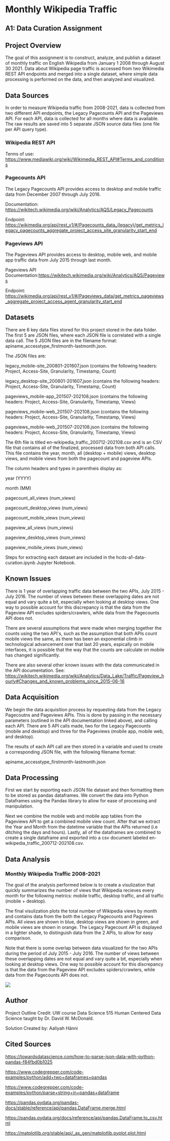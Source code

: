 # Monthly Wikipedia Traffic
## A1: Data Curation Assignment 

## Project Overview
The goal of this assignment is to construct, analyze, and publish a dataset of monthly traffic on English Wikipedia from January 1 2008 through August 30 2021. Data about Wikipedia page traffic is accessed from two Wikimedia REST API endpoints and merged into a single dataset, where simple data processing is performed on the data, and then analyzed and visualized.

## Data Sources
In order to measure Wikipedia traffic from 2008-2021, data is collected from two different API endpoints, the Legacy Pagecounts API and the Pageviews API. For each API, data is collected for all months where data is available. The raw results are saved into 5 separate JSON source data files (one file per API query type).

### Wikipedia REST API

Terms of use: https://www.mediawiki.org/wiki/Wikimedia_REST_API#Terms_and_conditions

### Pagecounts API
The Legacy Pagecounts API provides access to desktop and mobile traffic data from December 2007 through July 2016.

Documentation: https://wikitech.wikimedia.org/wiki/Analytics/AQS/Legacy_Pagecounts

Endpoint: https://wikimedia.org/api/rest_v1/#/Pagecounts_data_(legacy)/get_metrics_legacy_pagecounts_aggregate_project_access_site_granularity_start_end

### Pageviews API
The Pageviews API provides access to desktop, mobile web, and mobile app traffic data from July 2015 through last month.

Pageviews API Documentation:https://wikitech.wikimedia.org/wiki/Analytics/AQS/Pageviews

Endpoint: https://wikimedia.org/api/rest_v1/#/Pageviews_data/get_metrics_pageviews_aggregate_project_access_agent_granularity_start_end

## Datasets
There are 6 key data files stored for this project stored in the data folder. The first 5 are JSON files, where each JSON file is correlated with a single data call. The 5 JSON files are in the filename format: apiname_accesstype_firstmonth-lastmonth.json. 

The JSON files are: 

legacy_mobile-site_200801-201607.json (contains the following headers: Project, Access-Site, Granularity, Timestamp, Count)

legacy_desktop-site_200801-201607.json (contains the following headers: Project, Access-Site, Granularity, Timestamp, Count)

pageviews_mobile-app_201507-202108.json (contains the following headers: Project, Access-Site, Granularity, Timestamp, Views)

pageviews_mobile-web_201507-202108.json (contains the following headers: Project, Access-Site, Granularity, Timestamp, Views)

pageviews_mobile-web_201507-202108.json (contains the following headers: Project, Access-Site, Granularity, Timestamp, Views)


The 6th file is titled en-wikipedia_traffic_200712-202108.csv and is an CSV file that contains all of the finalized, processed data from both API calls. This file contains the year, month, all (desktop + mobile) views, desktop views, and mobile views from both the pagecount and pageview APIs. 

The column headers and types in parentheis display as:

year (YYYY)

month (MM)

pagecount_all_views (num_views)

pagecount_desktop_views (num_views)

pagecount_mobile_views (num_views)

pageview_all_views (num_views)

pageview_desktop_views (num_views)

pageview_mobile_views (num_views)

Steps for extracting each dataset are included in the hcds-a1-data-curation.ipynb Jupyter Notebook.

## Known Issues
There is 1 year of overlapping traffic data between the two APIs, July 2015 - July 2016. The number of views between these overlapping dates are not equal and vary quite a bit, especially when looking at desktop views. One way to possible account for this discrepancy is that the data from the Pageview API excludes spiders/crawlers, while data from the Pagecounts API does not.

There are several assumptions that were made when merging together the counts using the two API's, such as the assumption that both APIs count mobile views the same, as there has been an exponential climb in technological advancement over that last 20 years, espically on mobile interfaces, it is possible that the way that the counts are calculate on mobile has changed significantly. 

There are also several other known issues with the data communicated in the API documentation. See: https://wikitech.wikimedia.org/wiki/Analytics/Data_Lake/Traffic/Pageview_hourly#Changes_and_known_problems_since_2015-06-16

## Data Acquisition
We begin the data acquisition process by requesting data from the Legacy Pagecoutns and Pageviews APIs. This is done by passing in the necessary parameters (outlined in the API documentation linked above), and calling each API. There are 5 API calls made, two for the Legacy Pagecounts (mobile and desktop) and three for the Pageviews (mobile app, mobile web, and desktop).

The results of each API call are then stored in a variable and used to create a corresponding JSON file, with the following filename format:

apiname_accesstype_firstmonth-lastmonth.json

## Data Processing
First we start by exporting each JSON file dataset and then formatting them to be stored as pandas dataframes. We convert the data into Python Dataframes using the Pandas library to allow for ease of processing and manipulation.

Next we combine the mobile web and mobile app tables from the Pageviews API to get a combined mobile view count. After that we extract the Year and Month from the datetime variable that the APIs returned (i.e ditching the days and hours). Lastly, all of the dataframes are combined to create a single dataframe and exported into a csv document labeled en-wikipedia_traffic_200712-202108.csv.

## Data Analysis
### Monthly Wikipedia Traffic 2008-2021

The goal of the analysis performed below is to create a visulization that quickly summarizes the number of views that Wikipedia recieves every month for the following metrics: mobile traffic, desktop traffic, and all traffic (mobile + desktop).

The final visulization plots the total number of Wikipedia views by month and contains data from the both the Legacy Pagecounts and Pagviews APIs. All views are shown in blue, desktop views are shown in green, and mobile views are shown in orange. The Legacy Pagecount API is displayed in a lighter shade, to distinguish data from the 2 APIs, to allow for easy comparison.

Note that there is some overlap between data visualized for the two APIs during the period of July 2015 - July 2016. The number of views between these overlapping dates are not equal and vary quite a bit, especially when looking at desktop views. One way to possible account for this discrepancy is that the data from the Pageview API excludes spiders/crawlers, while data from the Pagecounts API does not.

<img src = '/wikipedia_traffic_200712-202108_visualization.jpg'>


## Author
Project Outline Credit: UW course Data Science 515 Human Centered Data Science taught by Dr. David W. McDonald.

Solution Created by: Aaliyah Hänni

## Cited Sources

https://towardsdatascience.com/how-to-parse-json-data-with-python-pandas-f84fbd0b1025 

https://www.codegrepper.com/code-examples/python/add+two+dataframes+pandas

https://www.codegrepper.com/code-examples/python/parse+string+in+pandas+dataframe

https://pandas.pydata.org/pandas-docs/stable/reference/api/pandas.DataFrame.merge.html

https://pandas.pydata.org/docs/reference/api/pandas.DataFrame.to_csv.html

https://matplotlib.org/stable/api/_as_gen/matplotlib.pyplot.plot.html
